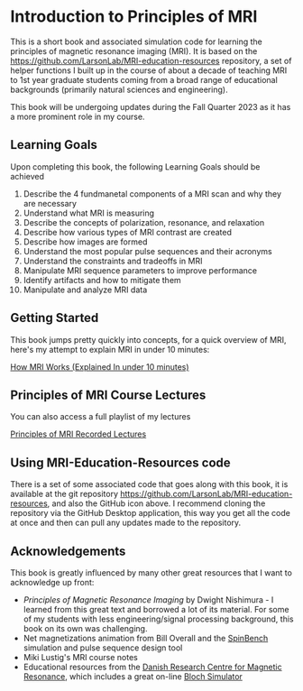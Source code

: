 # Introduction to Principles of MRI

This is a short book and associated simulation code for learning the principles of magnetic resonance imaging (MRI).  It is based on the https://github.com/LarsonLab/MRI-education-resources repository, a set of helper functions I built up in the course of about a decade of teaching MRI to 1st year graduate students coming from a broad range of educational backgrounds (primarily natural sciences and engineering).

This book will be undergoing updates during the Fall Quarter 2023 as it has a more prominent role in my course.

## Learning Goals

Upon completing this book, the following Learning Goals should be achieved

1. Describe the 4 fundmanetal components of a MRI scan and why they are necessary
1. Understand what MRI is measuring
1. Describe the concepts of polarization, resonance, and relaxation
1. Describe how various types of MRI contrast are created
1. Describe how images are formed
1. Understand the most popular pulse sequences and their acronyms
1. Understand the constraints and tradeoffs in MRI
1. Manipulate MRI sequence parameters to improve performance
1. Identify artifacts and how to mitigate them
1. Manipulate and analyze MRI data


## Getting Started

This book jumps pretty quickly into concepts, for a quick overview of MRI, here's my attempt to explain MRI in under 10 minutes:

[How MRI Works (Explained In under 10 minutes)](https://youtu.be/1Ku6-uXw7Ag)

## Principles of MRI Course Lectures

You can also access a full playlist of my lectures

[Principles of MRI Recorded Lectures](https://www.youtube.com/playlist?list=PLjBt5Iq93BT9eXMsgevVTXKVv4BgVLB1X)

## Using MRI-Education-Resources code

There is a set of some associated code that goes along with this book, it is available at the git repository https://github.com/LarsonLab/MRI-education-resources, and also the GitHub icon above.  I recommend cloning the repository via the GitHub Desktop application, this way you get all the code at once and then can pull any updates made to the repository.

## Acknowledgements

This book is greatly influenced by many other great resources that I want to acknowledge up front:

* _Principles of Magnetic Resonance Imaging_ by Dwight Nishimura - I learned from this great text and borrowed a lot of its material.  For some of my students with less engineering/signal processing background, this book on its own was challenging.
* Net magnetizations animation from Bill Overall and the [SpinBench](https://vista.ai/products/research-spinbench/) simulation and pulse sequence design tool
* Miki Lustig's MRI course notes
* Educational resources from the [Danish Research Centre for Magnetic Resonance](https://www.drcmr.dk/MR), which includes a great on-line [Bloch Simulator](http://drcmr.dk/BlochSimulator/)

